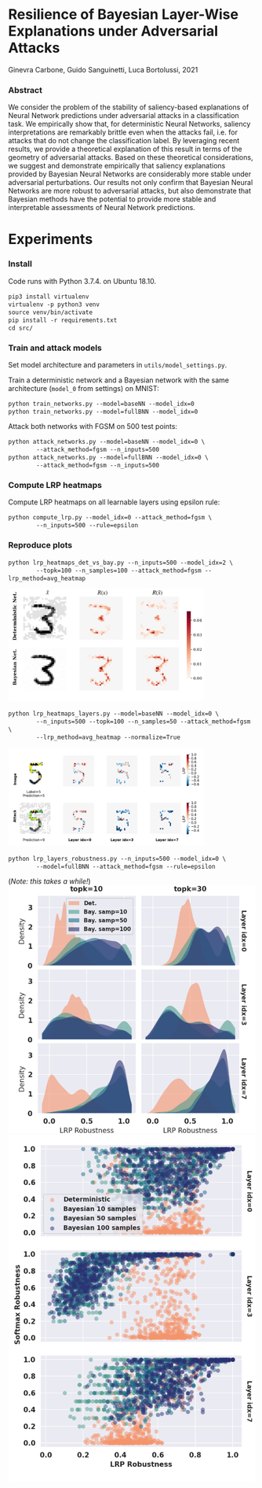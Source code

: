 # Resilience of Bayesian Layer-Wise Explanations under Adversarial Attacks

Ginevra Carbone, Guido Sanguinetti, Luca Bortolussi, 2021

### Abstract
We consider the problem of the stability of saliency-based explanations of Neural Network predictions under adversarial attacks in a classification task. We empirically show that, for deterministic Neural Networks, saliency interpretations are remarkably brittle even when the attacks fail, i.e. for attacks that do not change the classification label. By leveraging recent results, we provide a theoretical explanation of this result in terms of the geometry of adversarial attacks. Based on these theoretical considerations, we suggest and demonstrate empirically that saliency explanations provided by Bayesian Neural Networks are considerably more stable under adversarial perturbations. Our results not only confirm that Bayesian Neural Networks are more robust to adversarial attacks, but also demonstrate that Bayesian methods have the potential to provide more stable and interpretable assessments of Neural Network predictions. 


# Experiments

### Install

Code runs with Python 3.7.4. on Ubuntu 18.10.

```
pip3 install virtualenv
virtualenv -p python3 venv
source venv/bin/activate
pip install -r requirements.txt
cd src/
```

### Train and attack models 

Set model architecture and parameters in `utils/model_settings.py`. 

Train a deterministic network and a Bayesian network with the same architecture (`model_0` from settings) on MNIST:

```
python train_networks.py --model=baseNN --model_idx=0
python train_networks.py --model=fullBNN --model_idx=0
```

Attack both networks with FGSM on 500 test points:

```
python attack_networks.py --model=baseNN --model_idx=0 \
		--attack_method=fgsm --n_inputs=500
python attack_networks.py --model=fullBNN --model_idx=0 \
		--attack_method=fgsm --n_inputs=500
```

### Compute LRP heatmaps

Compute LRP heatmaps on all learnable layers using epsilon rule:

```
python compute_lrp.py --model_idx=0 --attack_method=fgsm \
		--n_inputs=500 --rule=epsilon
```

### Reproduce plots

```
python lrp_heatmaps_det_vs_bay.py --n_inputs=500 --model_idx=2 \
		--topk=100 --n_samples=100 --attack_method=fgsm --lrp_method=avg_heatmap 
```
<img src="images/epsilon_heatmaps_det_vs_bay_mnist_topk=100_failed_atk=fgsm.png" width="400">


```
python lrp_heatmaps_layers.py --model=baseNN --model_idx=0 \
		--n_inputs=500 --topk=100 --n_samples=50 --attack_method=fgsm \
		--lrp_method=avg_heatmap --normalize=True
```
<img src="images/epsilon_layers_heatmaps_mnist_images=500_atk=fgsm_norm_layeridx=7.png" width="400">

```
python lrp_layers_robustness.py --n_inputs=500 --model_idx=0 \
		--model=fullBNN --attack_method=fgsm --rule=epsilon
```
(*Note: this takes a while!*)
![](images/dist_epsilon_lrp_robustness_mnist_images=500_samples=100_atk=fgsm_layers_all_images.png)
![](images/scatterplot_epsilon_lrp_robustness_mnist_images=500_samples=100_atk=fgsm_layers_topk=100.png)
